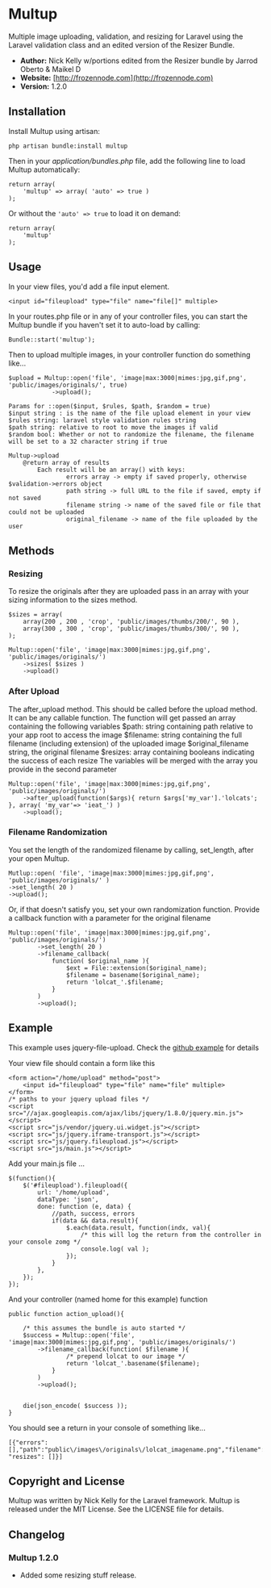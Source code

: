 # Multup

Multiple image uploading, validation, and resizing for Laravel using the Laravel validation class and an edited version of the Resizer Bundle.

- **Author:** Nick Kelly w/portions edited from the Resizer bundle by Jarrod Oberto &  Maikel D
- **Website:** [http://frozennode.com](http://frozennode.com)
- **Version:** 1.2.0

## Installation

Install Multup using artisan:

    php artisan bundle:install multup

Then in your *application/bundles.php* file, add the following line to load Multup automatically:

    return array(
        'multup' => array( 'auto' => true )
    );

Or without the `'auto' => true` to load it on demand:

    return array(
        'multup'
    );

## Usage

In your view files, you'd add a file input element.

    <input id="fileupload" type="file" name="file[]" multiple>

In your routes.php file or in any of your controller files, you can start the Multup bundle if you haven't set it to auto-load by calling:

    Bundle::start('multup');

Then to upload multiple images, in your controller function do something like...

	
    $upload = Multup::open('file', 'image|max:3000|mimes:jpg,gif,png', 'public/images/originals/', true)
				->upload();
	
	Params for ::open($input, $rules, $path, $random = true)
	$input string : is the name of the file upload element in your view 
	$rules string: laravel style validation rules string
	$path string: relative to root to move the images if valid
	$random bool: Whether or not to randomize the filename, the filename will be set to a 32 character string if true

	Multup->upload
		@return array of results
			Each result will be an array() with keys:
					errors array -> empty if saved properly, otherwise $validation->errors object
					path string -> full URL to the file if saved, empty if not saved
					filename string -> name of the saved file or file that could not be uploaded
					original_filename -> name of the file uploaded by the user
					
## Methods

### Resizing

To resize the originals after they are uploaded pass in an array with your sizing information to the sizes method.

	$sizes = array( 
		array(200 , 200 , 'crop', 'public/images/thumbs/200/', 90 ), 
		array(300 , 300 , 'crop', 'public/images/thumbs/300/', 90 ), 
	);

	Multup::open('file', 'image|max:3000|mimes:jpg,gif,png', 'public/images/originals/')
		->sizes( $sizes )
		->upload()
	
### After Upload

The after_upload method. This should be called before the upload method. It can be any callable function. 
The function will get passed an array containing the following variables
	$path: string containing path relative to your app root to access the image
	$filename: string containing the full filename (including extension) of the uploaded image
	$original_filename string, the original filename
	$resizes: array containing booleans indicating the success of each resize
The variables will be merged with the array you provide in the second parameter
	
	Multup::open('file', 'image|max:3000|mimes:jpg,gif,png', 'public/images/originals/')
		->after_upload(function($args){ return $args['my_var'].'lolcats'; }, array( 'my_var'=> 'ieat_') )
		->upload();

### Filename Randomization

You set the length of the randomized filename by calling, set_length, after your open Multup.
	
	Mutlup::open( 'file', 'image|max:3000|mimes:jpg,gif,png', 'public/images/originals/' )
	->set_length( 20 )
	->upload();

Or, if that doesn't satisfy you, set your own randomization function. Provide a callback function with a parameter for the original filename

	Multup::open('file', 'image|max:3000|mimes:jpg,gif,png', 'public/images/originals/')
			->set_length( 20 )
			->filename_callback(
				function( $original_name ){ 
					$ext = File::extension($original_name);
					$filename = basename($original_name);
					return 'lolcat_'.$filename; 
				}
			)
			->upload();
			
## Example

This example uses jquery-file-upload. Check the [github example](https://github.com/blueimp/jQuery-File-Upload/wiki/Basic-plugin) for details

Your view file should contain a form like this

	<form action="/home/upload" method="post">
		<input id="fileupload" type="file" name="file" multiple>
	</form>
	/* paths to your jquery upload files */
	<script src="//ajax.googleapis.com/ajax/libs/jquery/1.8.0/jquery.min.js"></script>
	<script src="js/vendor/jquery.ui.widget.js"></script>
	<script src="js/jquery.iframe-transport.js"></script>
	<script src="js/jquery.fileupload.js"></script>
	<script src="js/main.js"></script>

Add your main.js file ...
	
	$(function(){
		$('#fileupload').fileupload({
			url: '/home/upload',
			dataType: 'json',
			done: function (e, data) {
				//path, success, errors
				if(data && data.result){
					$.each(data.result, function(indx, val){
						/* this will log the return from the controller in your console zomg */
						console.log( val );
					});
				}
			},
		});
	});

And your controller (named home for this example) function 

	public function action_upload(){
		
		/* this assumes the bundle is auto started */
		$success = Multup::open('file', 'image|max:3000|mimes:jpg,gif,png', 'public/images/originals/')
			->filename_callback(function( $filename ){ 
					/* prepend lolcat to our image */
					return 'lolcat_'.basename($filename); 
				}
			)
			->upload();
		
		
		die(json_encode( $success ));
	}

You should see a return in your console of something like...

	[{"errors":[],"path":"public\/images\/originals\/lolcat_imagename.png","filename":"lolcat_imagename.png","original_name":"imagename.png", "resizes": []}]
	
## Copyright and License
Multup was written by Nick Kelly for the Laravel framework.
Multup is released under the MIT License. See the LICENSE file for details.

## Changelog

### Multup 1.2.0
- Added some resizing stuff release.
